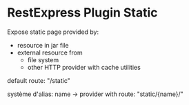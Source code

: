 RestExpress Plugin Static
=========================

Expose static page provided by:
* resource in jar file
* external resource from
  * file system
  * other HTTP provider with cache utilities

default route:
 "/static"

système d'alias:
 name -> provider
 with route: "static/{name}/"


